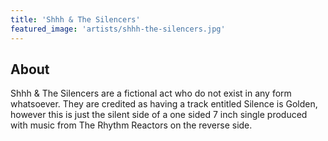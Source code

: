 ```yaml
---
title: 'Shhh & The Silencers'
featured_image: 'artists/shhh-the-silencers.jpg'
---
```


## About

Shhh & The Silencers are a fictional act who do not exist in any form whatsoever. They are credited as having a track entitled Silence is Golden, however this is just the silent side of a one sided 7 inch single produced with music from The Rhythm Reactors on the reverse side.  
